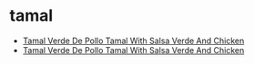 # tamal

 * [Tamal Verde De Pollo Tamal With Salsa Verde And Chicken](../index/t/tamal-verde-de-pollo-tamal-with-salsa-verde-and-chicken-51110620.json)
 * [Tamal Verde De Pollo Tamal With Salsa Verde And Chicken](../index/t/tamal-verde-de-pollo-tamal-with-salsa-verde-and-chicken-51110620.json)

